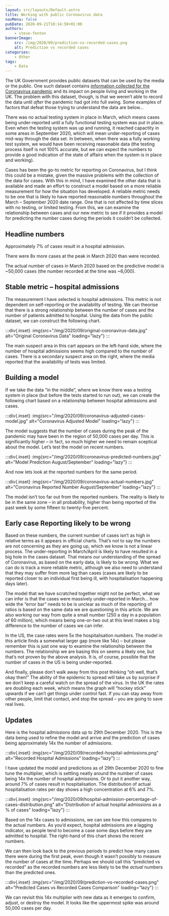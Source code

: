 ```yaml
---
layout: src/layouts/Default.astro
title: Working with public Coronavirus data
navMenu: false
pubDate: 2020-09-21T10:14:50+01:00
authors:
    - steve-fenton
bannerImage:
    src: /img/2020/09/prediction-vs-recorded-cases.png
    alt: Prediction vs recorded cases
categories:
    - Other
tags:
    - Data
---
```


The UK Government provides public datasets that can be used by the media or the public. One such dataset contains [information collected for the Coronavirus pandemic](https://coronavirus.data.gov.uk/) and its impact on people living and working in the UK. The problem with this dataset, though, is that we weren’t able to record the data until *after* the pandemic had got into full swing. Some examples of factors that defeat those trying to understand the data are below…

There was no actual testing system in place in March, which means cases being under-reported until a fully functional testing system was put in place. Even when the testing system was up and running, it reached capactity in some areas in September 2020, which will mean under-reporting of cases mid-way through the data set. In between, when there was a fully working test system, we would have been receiving reasonable data (the testing process itself is not 100% accurate, but we can expect the numbers to provide a good indication of the state of affairs when the system is in place and working).

Cases has been the go-to metric for reporting on Coronavirus, but I think this could be a mistake, given the massive problems with the collection of the data for cases. With this in mind, I have examined the other data that is available and made an effort to construct a model based on a more reliable measurement for how the situation has developed. A reliable metric needs to be one that is likely to have reported reasonable numbers throughout the March – September 2020 date range. One that is not affected by time slices with no testing, or limited testing. From this, we can examine the relationship between cases and our new metric to see if it provides a model for predicting the number cases during the periods it couldn’t be collected.

## Headline numbers

Approximately 7% of cases result in a hospital admission.

There were 8x more cases at the peak in March 2020 than were recorded.

The actual number of cases in March 2020 based on the predictive model is ~50,000 cases (the number recorded at the time was ~6,000).

## Stable metric – hospital admissions

The measurement I have selected is hospital admissions. This metric is not dependent on self-reporting or the availability of testing. We can theorise that there is a strong relationship between the number of cases and the number of patients admitted to hospital. Using the data from the public dataset, we can construct the following chart.

:::div{.inset}
:img{src="/img/2020/09/original-coronavirus-data.jpg" alt="Original Coronavirus Data" loading="lazy"}
:::

The main suspect area in this cart appears on the left-hand side, where the number of hospital admissions seems high compared to the number of cases. There is a secondary suspect area on the right, where the media reported that the availability of tests was limited.

## Building a model

If we take the data “in the middle”, where we know there was a testing system in place (but before the tests started to run out), we can create the following chart based on a relationship between hospital admissions and cases.

:::div{.inset}
:img{src="/img/2020/09/coronavirus-adjusted-cases-model.jpg" alt="Coronavirus Adjusted Model" loading="lazy"}
:::

The model suggests that the number of cases during the peak of the pandemic may have been in the region of 50,000 cases per day. This is significantly higher – in fact, so much higher we need to remain sceptical about the model. Let’s test the model on recent numbers.

:::div{.inset}
:img{src="/img/2020/09/coronavirus-predicted-numbers.jpg" alt="Model Prediction August/September" loading="lazy"}
:::

And now lets look at the reported numbers for the same period.

:::div{.inset}
:img{src="/img/2020/09/coronavirus-actual-numbers.jpg" alt="Coronavirus Reported Number August/September" loading="lazy"}
:::

The model isn’t too far out from the reported numbers. The reality is likely to be in the same zone – in all probability, higher than being reported of the past week by some fifteen to twenty-five percent.

## Early case Reporting likely to be wrong

Based on these numbers, the current number of cases isn’t as high in relative terms as it appears in official charts. That’s not to say the numbers are not concerning as they are going up, which we know is not a linear process. The under-reporting in March/April is likely to have resulted in a big hole in the cases dataset. That means our understanding of the spread of Coronavirus, as based on the early data, is likely to be wrong. What we can do is track a more reliable metric, although we also need to understand that they may suffer from more lag than cases (cases are likely to be reported closer to an individual first being ill, with hospitalisation happening days later).

The model that we have scratched together might not be perfect, what we can infer is that the cases were massively under-reported in March… how wide the “error bar” needs to be is unclear as much of the reporting of ratios is based on the same data we are questioning in this article. We are also working our way from quite a small number (250 a day in a population of 60 million), which means being one-or-two out at this level makes a big difference to the number of cases we can infer.

In the US, the case rates were 5x the hospitalisation numbers. The model in this article finds a somewhat larger gap (more like 14x) – but please remember this is just one way to examine the relationship between the numbers. The relationship we are basing this on seems a likely one, but that’s not proven by the above analysis. It is, of course, possible that the number of cases in the US is being under-reported.

And finally, please don’t walk away from this post thinking “oh well, that’s okay then!” The ability of the epidemic to spread will take us by surprise if we don’t keep a careful watch on the spread of the virus. In the UK the rates are doubling each week, which means the graph will “hockey stick” upwards if we can’t get things under control fast. If you can stay away from other people, limit that contact, and stop the spread – you are going to save real lives.

## Updates

Here is the hospital admissions data up to 29th December 2020. This is the data being used to refine the model and arrive and the prediction of cases being approximately 14x the number of admissions.

:::div{.inset}
:img{src="/img/2020/09/recorded-hospital-admissions.png" alt="Recorded Hospital Admissions" loading="lazy"}
:::

I have updated the model and predictions as of 29th December 2020 to fine tune the multiplier, which is settling neatly around the number of cases being 14x the number of hospital admissions. Or to put it another way, around 7% of cases result in hospitalisation. The distribution of actual hospitalisation rates per day shows a high concentration at 6% and 7%.

:::div{.inset}
:img{src="/img/2020/09/hospital-admission-percentage-of-cases-distribution.png" alt="Distribution of actual hospital admissions as a % of cases" loading="lazy"}
:::

Based on the 14x cases to admissions, we can see how this compares to the actual numbers. As you’d expect, hospital admissions are a lagging indicator, as people tend to become a case some days before they are admitted to hospital. The right-hand of this chart shows the recent numbers.

We can then look back to the previous periods to predict how many cases there were during the first peak, even though it wasn’t possibly to measure the number of cases at the time. Perhaps we should call this “predicted vs recorded” as the recorded numbers are less likely to be the *actual* numbers than the predicted ones.

:::div{.inset}
:img{src="/img/2020/09/prediction-vs-recorded-cases.png" alt="Predicted Cases vs Recorded Cases Comparison" loading="lazy"}
:::

We can revisit this 14x multiplier with new data as it emerges to confirm, adjust, or destroy the model. It looks like the uppermost spike was around 50,000 cases per day.
